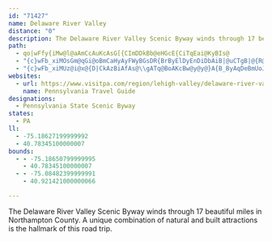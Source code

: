 ```yaml
---
id: "71427"
name: Delaware River Valley
distance: "0"
description: The Delaware River Valley Scenic Byway winds through 17 beautiful miles in Northampton County.  A unique combination of natural and built attractions is the hallmark of this road trip.
path:
  - qo|wFfy{iMw@l@aAmCcAuKcAsG[{CImDDkBb@eHGcE{CiTqEai@KyBIs@
  - "{c}wFb_xiMOsGm@qGi@oBmCaHyAyFWyBGsDR{BrByElDyEnDiDbAiB|@uCTgB|@{R@{B[}C}AuJOy@_AaC}FgKeEsGoCsDwaAwwAgA_Ao@a@_A_@wFqAiAs@_@g@e@w@s@gBuFgOkAyB{n@_~@k[mc@}BkEoBkFwG_UiAmCeBmDeJoNmHmSaGwI}FeMiBiDaKcPcAmE"
  - "{c}wFb_xiMUz@i@x@{D|CkAzBiAfAs@\\gATq@BoAKcBw@y@y@}A{B_ByAqDeBmUoJ_FsCyLcNoVcZ}A_BeBmA{GmDmFeCgA_@{Ba@yLmBiH_BwGkAgDY}HEkGPsECcD[cDm@wCeAq]sOwBuAiZ{TwEaDcCy@wCg@uA@yBVmA?k@K{HgDyMmGcBi@{ASgDAcWlEcAC_B[}FyBcByAs@mAuAeDqCaJ_DgJaBoEkAkCgEcHi@o@}Au@s[_Bmc@mO_RgH}C{A_HaEkFcCwLwDwHwBiKaBgFk@uDKoJVeBIaCSwEiAsJy@{H_@qIyAeOyEkLyG}FeCkK{CkN{EqMyGeNaI}B_BoRqOoZsT}FiF{NoPaXoYISkCkDcC{FgB}GeAeDiBqDsBgDMB}I_O"
websites:
  - url: https://www.visitpa.com/region/lehigh-valley/delaware-river-valley-scenic-byway
    name: Pennsylvania Travel Guide
designations:
  - Pennsylvania State Scenic Byway
states:
  - PA
ll:
  - -75.18627199999992
  - 40.78345100000007
bounds:
  - - -75.18650799999995
    - 40.78345100000007
  - - -75.08482399999991
    - 40.921421000000066

---
```


The Delaware River Valley Scenic Byway winds through 17 beautiful miles in Northampton County.  A unique combination of natural and built attractions is the hallmark of this road trip.
